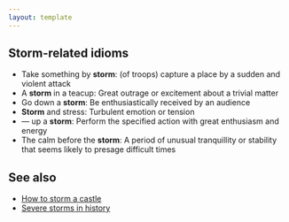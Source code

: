 ```yaml
---
layout: template
---
```



## Storm-related idioms

-  Take something by **storm**: (of troops) capture a place by a sudden and violent attack
-  A **storm** in a teacup: Great outrage or excitement about a trivial matter
-  Go down a **storm**: Be enthusiastically received by an audience
-  **Storm** and stress: Turbulent emotion or tension
-  — up a **storm**: Perform the specified action with great enthusiasm and energy
-  The calm before the **storm**: A period of unusual tranquillity or stability that seems likely to presage difficult times

## See also

-  [How to storm a castle](storm_task.md)
-  [Severe storms in history](storm_reference.md)
